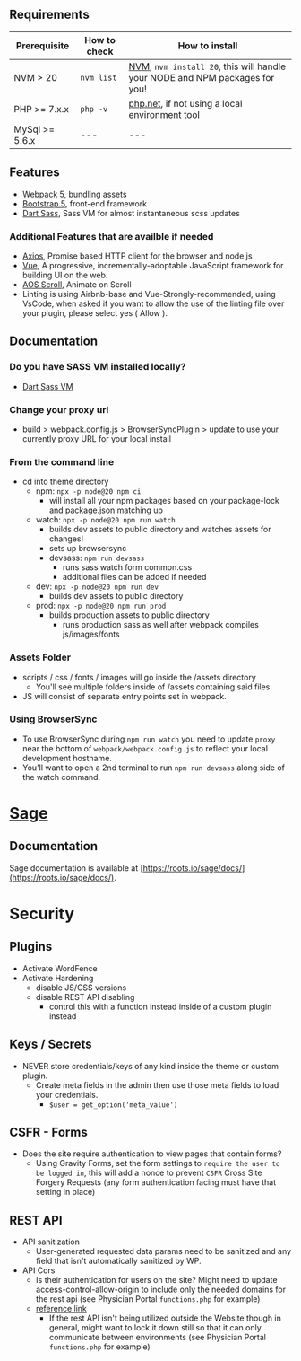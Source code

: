 ## Requirements

| Prerequisite    | How to check | How to install
| --------------- | ------------ | ------------- |
| NVM > 20  | `nvm list`    | [NVM](https://github.com/coreybutler/nvm-windows), `nvm install 20`, this will handle your NODE and NPM packages for you! |
| PHP >= 7.x.x    | `php -v`     | [php.net](http://php.net/manual/en/install.php), if not using a local environment tool|
| MySql >= 5.6.x  |  ---   | --- |

## Features

* [Webpack 5](https://webpack.js.org/), bundling assets
* [Bootstrap 5](https://getbootstrap.com/), front-end framework
* [Dart Sass](https://sass-lang.com/), Sass VM for almost instantaneous scss updates

### Additional Features that are availble if needed

* [Axios](https://github.com/axios/axios), Promise based HTTP client for the browser and node.js
* [Vue](https://github.com/vuejs/vue),  A progressive, incrementally-adoptable JavaScript framework for building UI on the web.
* [AOS Scroll](https://github.com/michalsnik/aos),  Animate on Scroll
* Linting is using Airbnb-base and Vue-Strongly-recommended, using VsCode, when asked if you want to allow the use of the linting file over your plugin, please select yes ( Allow ).

## Documentation

### Do you have SASS VM installed locally?

* [Dart Sass VM](https://github.com/sass/dart-sass/releases/tag/1.37.5)

### Change your proxy url

* build > webpack.config.js > BrowserSyncPlugin > update to use your currently proxy URL for your local install

### From the command line

* cd into theme directory
  * npm: `npx -p node@20 npm ci`
    * will install all your npm packages based on your package-lock and package.json matching up
  * watch: `npx -p node@20 npm run watch`
    * builds dev assets to public directory and watches assets for changes!
    * sets up browsersync
 	* devsass: `npm run devsass`
  		* runs sass watch form common.css
  		* additional files can be added if needed
  * dev: `npx -p node@20 npm run dev`
    * builds dev assets to public directory
  * prod: `npx -p node@20 npm run prod`
    * builds production assets to public directory
  		* runs production sass as well after webpack compiles js/images/fonts

### Assets Folder

* scripts / css / fonts / images will go inside the /assets directory
  * You'll see multiple folders inside of /assets containing said files
* JS will consist of separate entry points set in webpack.

### Using BrowserSync

* To use BrowserSync during `npm run watch` you need to update `proxy` near the bottom of `webpack/webpack.config.js` to reflect your local development hostname.
* You'll want to open a 2nd terminal to run `npm run devsass` along side of the watch command.

# [Sage](https://roots.io/sage/)

## Documentation

Sage documentation is available at [https://roots.io/sage/docs/](https://roots.io/sage/docs/).

# Security

## Plugins

* Activate WordFence
* Activate Hardening
 	* disable JS/CSS versions
 	* disable REST API disabling
  		* control this with a function instead inside of a custom plugin instead

## Keys / Secrets

* NEVER store credentials/keys of any kind inside the theme or custom plugin.
 	* Create meta fields in the admin then use those meta fields to load your credentials.
  		* `$user = get_option('meta_value')`

## CSFR - Forms

* Does the site require authentication to view pages that contain forms?
 	* Using Gravity Forms, set the form settings to `require the user to be logged in`, this will add a nonce to prevent `CSFR` Cross Site Forgery Requests (any form authentication facing must have that setting in place)

## REST API

* API sanitization
 	* User-generated requested data params need to be sanitized and any field that isn't automatically sanitized by WP.
* API Cors
 	* Is their authentication for users on the site? Might need to update access-control-allow-origin to include only the needed domains for the rest api (see Physician Portal `functions.php` for example)
 	* [reference link](https://linguinecode.com/post/enable-wordpress-rest-api-cors)
  		* If the rest API isn't being utilized outside the Website though in general, might want to lock it down still so that it can only communicate between environments (see Physician Portal `functions.php` for example)

